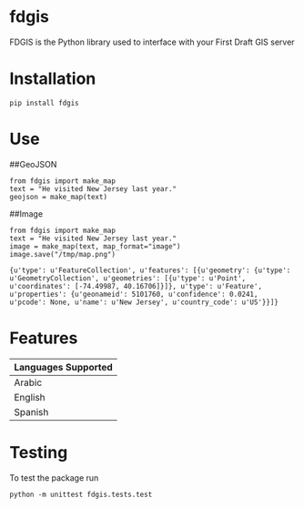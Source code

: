 # fdgis
FDGIS is the Python library used to interface with your First Draft GIS server  

# Installation
```
pip install fdgis
```

# Use
##GeoJSON
```
from fdgis import make_map
text = "He visited New Jersey last year."
geojson = make_map(text)
```
##Image
```
from fdgis import make_map
text = "He visited New Jersey last year."
image = make_map(text, map_format="image")
image.save("/tmp/map.png")
```

```
{u'type': u'FeatureCollection', u'features': [{u'geometry': {u'type': u'GeometryCollection', u'geometries': [{u'type': u'Point', u'coordinates': [-74.49987, 40.16706]}]}, u'type': u'Feature', u'properties': {u'geonameid': 5101760, u'confidence': 0.0241, u'pcode': None, u'name': u'New Jersey', u'country_code': u'US'}}]}
```

# Features
| Languages Supported |
| ------------------- |
| Arabic |
| English |
| Spanish|

# Testing
To test the package run
```
python -m unittest fdgis.tests.test
```
